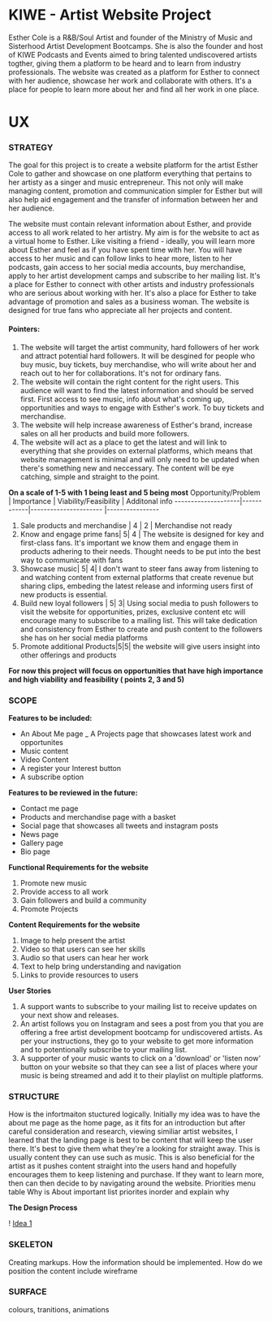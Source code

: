 # KIWE - Artist Website Project

Esther Cole is a R&B/Soul Artist and founder of the Ministry of Music and Sisterhood Artist Development Bootcamps. 
She is also the founder and host of KIWE Podcasts and Events aimed to bring talented undiscovered artists togther, giving them a platform to be heard and to learn from industry professionals. 
The website was created as a platform for Esther to connect with her audience, showcase her work and collaborate with others. It's a place for people to learn more about her and find all her work in one place.

# UX
### STRATEGY
The goal for this project is to create a website platform for the artist Esther Cole to gather and showcase on one platform everything that pertains to her artisty as a singer and music entrepreneur. This not only will make managing content, promotion and communication simpler for Esther but will also help aid engagement and the transfer of information between her and her audience. 

The website must contain relevant information about Esther, and provide access to all work related to her artistry. My aim is for the website to act as a virtual home to Esther. Like visiting a friend - ideally, you will learn more about Esther and feel as if you have spent time with her. You will have access to her music and can follow links to hear more, listen to her podcasts, gain access to her social media accounts, buy merchandise, apply to her artist development camps and subscribe to her mailing list. It's a place for Esther to connect with other artists and industry professionals who are serious about working with her. It's also a place for Esther to take advantage of promotion and sales as a business woman. The website is designed for true fans who appreciate all her projects and content.

#### Pointers:

1. The website will target the artist community, hard followers of her work and attract potential hard followers. It will be desgined for people who buy music, buy tickets, buy merchandise, who will write about her and reach out to her for collaborations. It's not for ordinary fans. 
2. The website will contain the right content for the right users. This audience will want to find the latest information and should be served first. First access to see music, info about what's coming up, opportunities and ways to engage with Esther's work. To buy tickets and merchandise.
3. The website will help increase awareness of Esther's brand, increase sales on all her products and  build more followers. 
4. The website will act as a place to get the latest and will link to everything that she provides on external platforms, which means that website management is minimal and will only need to be updated when there's something new and neccessary. The content will be eye catching, simple and straight to the point.

**On a scale of 1-5 with 1 being least and 5 being most**
Opportunity/Problem | Importance | Viability/Feasibility | Additonal info
--------------------|------------|---------------------- |----------------
1. Sale products and merchandise | 4 | 2 | Merchandise not ready
2. Know and engage prime fans| 5| 4 | The website is designed for key and first-class fans. It's important we know them and engage them in products adhering to their needs. Thought needs to be put into the best way to communicate with fans
3. Showcase music| 5| 4| I don't want to steer fans away from listening to and watching content from external platforms that create revenue but sharing clips, embeding the latest release and informing users first of new products is essential.
4. Build new loyal followers | 5| 3| Using social media to push followers to visit the website for opportunities, prizes, exclusive content etc will encourage many to subscribe to a mailing list. This will take dedication and consistency from Esther to create and push content to the followers she has on her social media platforms
5. Promote additional Products|5|5| the website will give users insight into other offerings and products

**For now this project will focus on opportunities that have high importance and high viability and feasibility ( points 2, 3 and 5)**

### SCOPE

**Features to be included:**
- An About Me page
_ A Projects page that showcases latest work and opportunites
- Music content
- Video Content
- A register your Interest button
- A subscribe option

**Features to be reviewed in the future:**
- Contact me page
- Products and merchandise page with a basket
- Social page that showcases all tweets and instagram posts
- News page
- Gallery page
- Bio page

**Functional Requirements for the website**
1. Promote new music
2. Provide access to all work
3. Gain followers and build a community
4. Promote Projects

**Content Requirements for the website**
1. Image to help present the artist
2. Video so that users can see her skills
3. Audio so that users can hear her work
4. Text to help bring understanding and navigation
5. Links to provide resources to users

**User Stories**

1. A support wants to subscribe to your mailing list to receive updates on your next show and releases. 
2. An artist follows you on Instagram and sees a post from you that you are offering a free artist development bootcamp for undiscovered artists. As per your instructions, they go to your website to get more information and to potentionally subscribe to your mailing list.
3. A supporter of your music wants to click on a 'download' or 'listen now' button on your website so that they can see a list of places where your music is being streamed and add it to their playlist on multiple platforms. 

### STRUCTURE
How is the infortmaiton stuctured logically. 
Initially my idea was to have the about me page as the home page, as it fits for an introduction but after careful consideration and research, viewing similiar artist websites, I learned that the landing page is best to be content that will keep the user there. It's best to give them what they're a looking for straight away. This is usually content they can use such as music. This is also beneficial for the artist as it pushes content straight into the users hand and hopefully encourages them to keep listening and purchase. If they want to learn more, then can then decide to by navigating around the website.
Priorities menu table
Why is About important
list priorites inorder and explain why

**The Design Process**

! [Idea 1](/resources/wireframe-idea-one)


### SKELETON
Creating markups. How the information should be implemented. How do we position the content
include wireframe
### SURFACE
colours, tranitions, animations